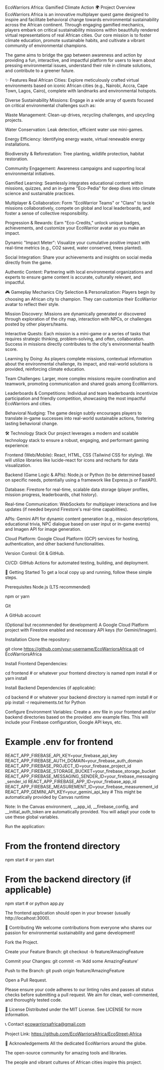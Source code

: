 


EcoWarriors Africa: Gamified Climate Action
🌍 Project Overview
EcoWarriors Africa is an innovative multiplayer quest game designed to inspire and facilitate behavioral change towards environmental sustainability across the African continent. Through engaging gamified mechanics, players embark on critical sustainability missions within beautifully rendered virtual representations of real African cities. Our core mission is to foster climate education, promote sustainable habits, and cultivate a vibrant community of environmental champions.

The game aims to bridge the gap between awareness and action by providing a fun, interactive, and impactful platform for users to learn about pressing environmental issues, understand their role in climate solutions, and contribute to a greener future.

✨ Features
Real African Cities: Explore meticulously crafted virtual environments based on iconic African cities (e.g., Nairobi, Accra, Cape Town, Lagos, Cairo), complete with landmarks and environmental hotspots.

Diverse Sustainability Missions: Engage in a wide array of quests focused on critical environmental challenges such as:

Waste Management: Clean-up drives, recycling challenges, and upcycling projects.

Water Conservation: Leak detection, efficient water use mini-games.

Energy Efficiency: Identifying energy waste, virtual renewable energy installations.

Biodiversity & Reforestation: Tree planting, wildlife protection, habitat restoration.

Community Engagement: Awareness campaigns and supporting local environmental initiatives.

Gamified Learning: Seamlessly integrates educational content within missions, quizzes, and an in-game "Eco-Pedia" for deep dives into climate science and sustainable practices.

Multiplayer & Collaboration: Form "EcoWarrior Teams" or "Clans" to tackle missions collaboratively, compete on global and local leaderboards, and foster a sense of collective responsibility.

Progression & Rewards: Earn "Eco-Credits," unlock unique badges, achievements, and customize your EcoWarrior avatar as you make an impact.

Dynamic "Impact Meter": Visualize your cumulative positive impact with real-time metrics (e.g., CO2 saved, water conserved, trees planted).

Social Integration: Share your achievements and insights on social media directly from the game.

Authentic Content: Partnering with local environmental organizations and experts to ensure game content is accurate, culturally relevant, and impactful.

🎮 Gameplay Mechanics
City Selection & Personalization: Players begin by choosing an African city to champion. They can customize their EcoWarrior avatar to reflect their style.

Mission Discovery: Missions are dynamically generated or discovered through exploration of the city map, interaction with NPCs, or challenges posted by other players/teams.

Interactive Quests: Each mission is a mini-game or a series of tasks that requires strategic thinking, problem-solving, and often, collaboration. Success in missions directly contributes to the city's environmental health score.

Learning by Doing: As players complete missions, contextual information about the environmental challenge, its impact, and real-world solutions is provided, reinforcing climate education.

Team Challenges: Larger, more complex missions require coordination and teamwork, promoting communication and shared goals among EcoWarriors.

Leaderboards & Competitions: Individual and team leaderboards incentivize participation and friendly competition, showcasing the most impactful EcoWarriors and cities.

Behavioral Nudging: The game design subtly encourages players to translate in-game successes into real-world sustainable actions, fostering lasting behavioral change.

🛠️ Technology Stack
Our project leverages a modern and scalable technology stack to ensure a robust, engaging, and performant gaming experience:

Frontend (Web/Mobile): React, HTML, CSS (Tailwind CSS for styling). We will utilize libraries like lucide-react for icons and recharts for data visualization.

Backend (Game Logic & APIs): Node.js or Python (to be determined based on specific needs, potentially using a framework like Express.js or FastAPI).

Database: Firestore for real-time, scalable data storage (player profiles, mission progress, leaderboards, chat history).

Real-time Communication: WebSockets for multiplayer interactions and live updates (if needed beyond Firestore's real-time capabilities).

APIs: Gemini API for dynamic content generation (e.g., mission descriptions, educational trivia, NPC dialogue based on user input or in-game events) and Imagen API for image generation.

Cloud Platform: Google Cloud Platform (GCP) services for hosting, authentication, and other backend functionalities.

Version Control: Git & GitHub.

CI/CD: GitHub Actions for automated testing, building, and deployment.

🚀 Getting Started
To get a local copy up and running, follow these simple steps.

Prerequisites
Node.js (LTS recommended)

npm or yarn

Git

A GitHub account

(Optional but recommended for development) A Google Cloud Platform project with Firestore enabled and necessary API keys (for Gemini/Imagen).

Installation
Clone the repository:

git clone https://github.com/your-username/EcoWarriorsAfrica.git
cd EcoWarriorsAfrica


Install Frontend Dependencies:

cd frontend # or whatever your frontend directory is named
npm install # or yarn install


Install Backend Dependencies (if applicable):

cd backend # or whatever your backend directory is named
npm install # or pip install -r requirements.txt for Python


Configure Environment Variables:
Create a .env file in your frontend and/or backend directories based on the provided .env example files. This will include your Firebase configuration, Google API keys, etc.

# Example .env for frontend
REACT_APP_FIREBASE_API_KEY=your_firebase_api_key
REACT_APP_FIREBASE_AUTH_DOMAIN=your_firebase_auth_domain
REACT_APP_FIREBASE_PROJECT_ID=your_firebase_project_id
REACT_APP_FIREBASE_STORAGE_BUCKET=your_firebase_storage_bucket
REACT_APP_FIREBASE_MESSAGING_SENDER_ID=your_firebase_messaging_sender_id
REACT_APP_FIREBASE_APP_ID=your_firebase_app_id
REACT_APP_FIREBASE_MEASUREMENT_ID=your_firebase_measurement_id
REACT_APP_GEMINI_API_KEY=your_gemini_api_key # This might be automatically provided by Canvas runtime


Note: In the Canvas environment, __app_id, __firebase_config, and __initial_auth_token are automatically provided. You will adapt your code to use these global variables.

Run the application:

# From the frontend directory
npm start # or yarn start

# From the backend directory (if applicable)
npm start # or python app.py


The frontend application should open in your browser (usually http://localhost:3000).

🤝 Contributing
We welcome contributions from everyone who shares our passion for environmental sustainability and game development!

Fork the Project.

Create your Feature Branch: git checkout -b feature/AmazingFeature

Commit your Changes: git commit -m 'Add some AmazingFeature'

Push to the Branch: git push origin feature/AmazingFeature

Open a Pull Request.

Please ensure your code adheres to our linting rules and passes all status checks before submitting a pull request. We aim for clean, well-commented, and thoroughly tested code.

📄 License
Distributed under the MIT License. See LICENSE for more information.

📞 Contact
ecowarriorsafrica@gmail.com

Project Link: https://github.com/EcoWarriorsAfrica/EcoStreet-Africa

🙏 Acknowledgements
All the dedicated EcoWarriors around the globe.

The open-source community for amazing tools and libraries.

The people and vibrant cultures of African cities inspire this project.

